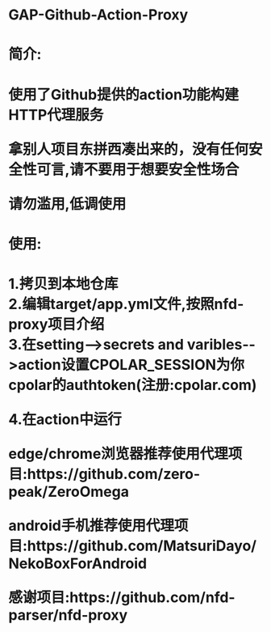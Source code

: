# GAP-Github-Action-Proxy
<h1>简介:<h1/><p/>
  使用了Github提供的action功能构建HTTP代理服务<p/>
  拿别人项目东拼西凑出来的，没有任何安全性可言,请不要用于想要安全性场合<p/>
  请勿滥用,低调使用
<h1>使用:<h1/><p/>
  1.拷贝到本地仓库<br>
  2.编辑target/app.yml文件,按照nfd-proxy项目介绍<br>
  3.在setting-->secrets and varibles-->action设置CPOLAR_SESSION为你cpolar的authtoken(注册:cpolar.com)<p/>
  4.在action中运行<p/>
edge/chrome浏览器推荐使用代理项目:https://github.com/zero-peak/ZeroOmega<p/>
android手机推荐使用代理项目:https://github.com/MatsuriDayo/NekoBoxForAndroid<p/>
感谢项目:https://github.com/nfd-parser/nfd-proxy
